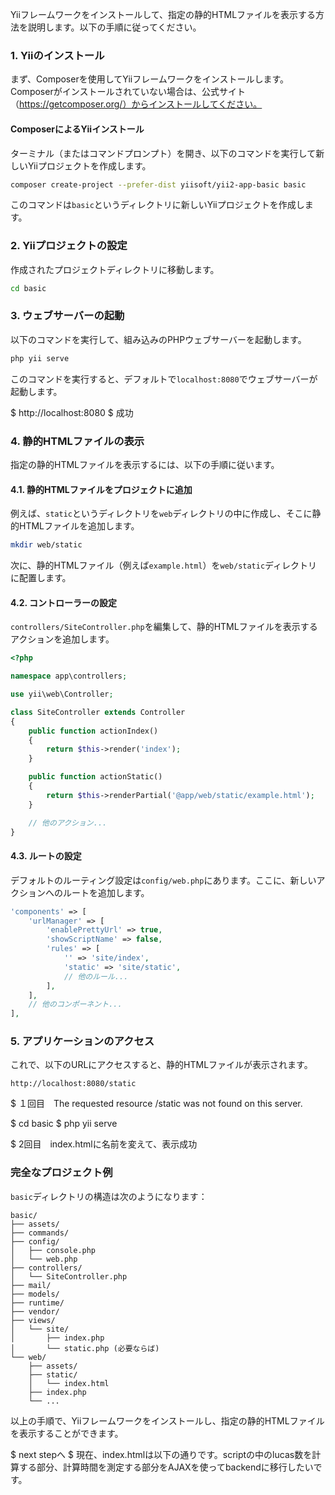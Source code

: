 Yiiフレームワークをインストールして、指定の静的HTMLファイルを表示する方法を説明します。以下の手順に従ってください。

### 1. Yiiのインストール

まず、Composerを使用してYiiフレームワークをインストールします。Composerがインストールされていない場合は、公式サイト（https://getcomposer.org/）からインストールしてください。

#### ComposerによるYiiインストール

ターミナル（またはコマンドプロンプト）を開き、以下のコマンドを実行して新しいYiiプロジェクトを作成します。

```sh
composer create-project --prefer-dist yiisoft/yii2-app-basic basic
```

このコマンドは`basic`というディレクトリに新しいYiiプロジェクトを作成します。

### 2. Yiiプロジェクトの設定

作成されたプロジェクトディレクトリに移動します。

```sh
cd basic
```

### 3. ウェブサーバーの起動

以下のコマンドを実行して、組み込みのPHPウェブサーバーを起動します。

```sh
php yii serve
```

このコマンドを実行すると、デフォルトで`localhost:8080`でウェブサーバーが起動します。

$ http://localhost:8080
$ 成功

### 4. 静的HTMLファイルの表示

指定の静的HTMLファイルを表示するには、以下の手順に従います。

#### 4.1. 静的HTMLファイルをプロジェクトに追加

例えば、`static`というディレクトリを`web`ディレクトリの中に作成し、そこに静的HTMLファイルを追加します。

```sh
mkdir web/static
```

次に、静的HTMLファイル（例えば`example.html`）を`web/static`ディレクトリに配置します。

#### 4.2. コントローラーの設定

`controllers/SiteController.php`を編集して、静的HTMLファイルを表示するアクションを追加します。

```php
<?php

namespace app\controllers;

use yii\web\Controller;

class SiteController extends Controller
{
    public function actionIndex()
    {
        return $this->render('index');
    }

    public function actionStatic()
    {
        return $this->renderPartial('@app/web/static/example.html');
    }

    // 他のアクション...
}
```

#### 4.3. ルートの設定

デフォルトのルーティング設定は`config/web.php`にあります。ここに、新しいアクションへのルートを追加します。

```php
'components' => [
    'urlManager' => [
        'enablePrettyUrl' => true,
        'showScriptName' => false,
        'rules' => [
            '' => 'site/index',
            'static' => 'site/static',
            // 他のルール...
        ],
    ],
    // 他のコンポーネント...
],
```

### 5. アプリケーションのアクセス

これで、以下のURLにアクセスすると、静的HTMLファイルが表示されます。

```
http://localhost:8080/static
```
$ １回目　The requested resource /static was not found on this server.

$ cd basic
$ php yii serve

$ 2回目　index.htmlに名前を変えて、表示成功

### 完全なプロジェクト例

`basic`ディレクトリの構造は次のようになります：

```
basic/
├── assets/
├── commands/
├── config/
│   ├── console.php
│   └── web.php
├── controllers/
│   └── SiteController.php
├── mail/
├── models/
├── runtime/
├── vendor/
├── views/
│   └── site/
│       ├── index.php
│       └── static.php (必要ならば)
└── web/
    ├── assets/
    ├── static/
    │   └── index.html
    ├── index.php
    └── ...
```

以上の手順で、Yiiフレームワークをインストールし、指定の静的HTMLファイルを表示することができます。

$ next stepへ
$ 現在、index.htmlは以下の通りです。scriptの中のlucas数を計算する部分、計算時間を測定する部分をAJAXを使ってbackendに移行したいです。
